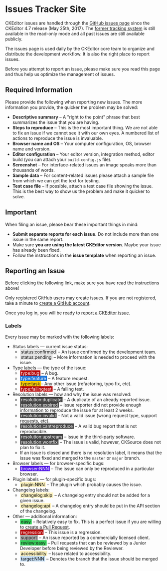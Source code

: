 <!--
Copyright (c) 2003-2017, CKSource - Frederico Knabben. All rights reserved.
For licensing, see LICENSE.md.
-->

# Issues Tracker Site

<p class="tip">
    CKEditor issues are handled through the <a href="https://github.com/ckeditor/ckeditor-dev/issues">GitHub issues page</a> since the CKEditor 4.7 release (May 25th, 2017). The <a href="https://dev.ckeditor.com">former tracking system</a> is still available in the read-only mode and all past issues are still available publicly.
</p>

The issues page is used daily by the CKEditor core team to organize and distribute the development workflow. It is also the right place to report issues.

Before you attempt to report an issue, please make sure you read this page and thus help us optimize the management of issues.

## Required Information

Please provide the following when reporting new issues. The more information you provide, the quicker the problem may be solved:

 * **Descriptive summary** &ndash; A "right to the point" phrase that best summarizes the issue that you are having.
 * **Steps to reproduce** &ndash; This is the most important thing. We are not able to fix an issue if we cannot see it with our own eyes. A numbered list of actions to reproduce the issue is invaluable.
 * **Browser name and OS** &ndash; Your computer configuration, OS, browser name and version.
 * **Editor configuration** &ndash; Your editor version, integration method, editor build (you can attach your `build-config.js` file).
 * **Screenshot** &ndash; For interface-related issues an image speaks more than thousands of words.
 * **Sample data** &ndash; For content-related issues please attach a sample file from which we can get the text for testing.
 * **Test case file** &ndash; If possible, attach a test case file showing the issue. This is the best way to show us the problem and make it quicker to solve.

## Important

When filing an issue, please bear these important things in mind:

 * **Submit separate reports for each issue.** Do not include more than one issue in the same report.
 * Make sure **you are using the latest CKEditor version**. Maybe your issue has already been fixed.
 * Follow the instructions in the  **issue template** when reporting an issue.

## Reporting an Issue

Before clicking the following link, make sure you have read the instructions above!

Only registered GitHub users may create issues. If you are not registered, take a minute to [create a GitHub account](https://github.com/join).

Once you log in, you will be ready to [report a CKEditor issue](https://github.com/ckeditor/ckeditor-dev/issues/new).

### Labels

Every issue may be marked with the following labels:

* Status labels &mdash; current issue status:
    * <span style="background-color:#e6e6e6;padding:0 3px 0 3px">status:confirmed</span> &ndash; An issue confirmed by the development team.
    * <span style="background-color:#e6e6e6;padding:0 3px 0 3px">status:pending</span> &ndash; More information is needed to proceed with the issue.
* Type labels &mdash; the type of the issue:
    * <span style="background-color:#b60205;color:#FFF;padding:0 3px 0 3px">type:bug</span> &ndash; A bug.
    * <span style="background-color:#1d76db;color:#FFF;padding:0 3px 0 3px">type:feature</span> &ndash; A feature request.
    * <span style="background-color:#fbca04;padding:0 3px 0 3px">type:task</span>&ndash; Any other issue (refactoring, typo fix, etc).
    * <span style="background-color:#b60205;color:#FFF;padding:0 3px 0 3px">type:failingtest</span> &ndash; A failing test.
* Resolution labels &mdash; how and why the issue was resolved:
    * <span style="background-color:#444444;color:#FFF;padding:0 3px 0 3px">resolution:duplicate</span> &ndash; A duplicate of an already reported issue.
    * <span style="background-color:#444444;color:#FFF;padding:0 3px 0 3px">resolution:expired</span> &ndash; Issue reporter did not provide enough information to reproduce the issue for at least 2 weeks.
    * <span style="background-color:#444444;color:#FFF;padding:0 3px 0 3px">resolution:invalid</span> &ndash; Not a valid issue (wrong request type, support requests, etc).
    * <span style="background-color:#444444;color:#FFF;padding:0 3px 0 3px">resolution:cantreproduce</span> &ndash; A valid bug report that is not reproducible.
    * <span style="background-color:#444444;color:#FFF;padding:0 3px 0 3px">resolution:upstream</span> &ndash; Issue in the third-party software.
    * <span style="background-color:#444444;color:#FFF;padding:0 3px 0 3px">resolution:wontfix</span> &ndash; The issue is valid, however, CKSource does not plan to fix it.
    * If an issue is closed and there is no resolution label, it means that the issue was fixed and merged to the `master` or `major` branch.
* Browser labels &mdash; for browser-specific bugs:
    * <span style="background-color:#5319e7;color:#FFF;padding:0 3px 0 3px">browser:NNN</span> &ndash; The issue can only be reproduced in a particular browser.
* Plugin labels &mdash; for plugin-specific bugs:
    * <span style="background-color:#fef2c0;color:#000;padding:0 3px 0 3px">plugin:NNN</span> &ndash; The plugin which probably causes the issue.
* Changelog labels:
    * <span style="background-color:#fef2c0;color:#000;padding:0 3px 0 3px">changelog:skip</span> &ndash; A changelog entry should not be added for a given issue.
    * <span style="background-color:#fef2c0;color:#000;padding:0 3px 0 3px">changelog:api</span> &ndash; A changelog entry should be put in the API section of the changelog.
* Other &mdash; additional information:
    * <span style="background-color:#34d058;padding:0 3px 0 3px">easy</span> &ndash; Relatively easy to fix. This is a perfect issue if you are willing to [create a Pull Request](#!/guide/dev_contributing_code).
    * <span style="background-color:#b60205;color:#FFF;padding:0 3px 0 3px">regression</span> &ndash; This issue is a regression.
    * <span style="background-color:#aaaaaa;padding:0 3px 0 3px">support</span> &ndash; An issue reported by a commercially licensed client.
    * <span style="background-color:#34d058;padding:0 3px 0 3px">review:easy</span> &ndash; Pull requests that can be reviewed by a Junior Developer before being reviewed by the Reviewer.
    * <span style="background-color:#fef2c0;color:#000;padding:0 3px 0 3px">accessibility</span> &ndash; Issue related to accessibility.
    * <span style="background-color:#c5def5;color:#000;padding:0 3px 0 3px">target:NNN</span> &ndash; Denotes the branch that the issue should be merged to.
